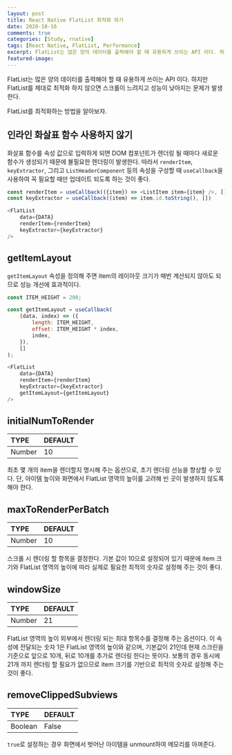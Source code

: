 ```yaml
---
layout: post
title: React Native FlatList 최적화 하기
date: 2020-10-16
comments: true
categories: [Study, rnative]
tags: [React Native, FlatList, Performance]
excerpt: FlatList는 많은 양의 데이터를 출력해야 할 때 유용하게 쓰이는 API 이다. 하지만 FlatList를 제대로 최적화 하지 않으면 스크롤이 느려지고 성능이 낮아지는 문제가 발생한다. 
featured-image: 
---
```


FlatList는 많은 양의 데이터를 출력해야 할 때 유용하게 쓰이는 API 이다. 하지만 FlatList를 제대로 최적화 하지 않으면 스크롤이 느려지고 성능이 낮아지는 문제가 발생한다. 
<br>

FlatList를 최적화하는 방법을 알아보자.

## 인라인 화살표 함수 사용하지 않기

화살표 함수를 속성 값으로 입력하게 되면 DOM 컴포넌트가 렌더링 될 때마다 새로운 함수가 생성되기 때문에 불필요한 렌더링이 발생한다. 따라서 `renderItem`,  `keyExtractor`, 그리고 `ListHeaderComponent` 등의 속성을 구성할 때 `useCallback`을 사용하여 꼭 필요할 때만 업데이트 되도록 하는 것이 좋다.

```javascript
const renderItem = useCallback(({item}) => <ListItem item={item} />, [])
const keyExtractor = useCallback((item) => item.id.toString(), [])

<FlatList 
    data={DATA}
    renderItem={renderItem}
    keyExtractor={keyExtractor}
/>
```

## getItemLayout

`getItemLayout` 속성을 정의해 주면 item의 레이아웃 크기가 매번 계산되지 않아도 되므로 성능 개선에 효과적이다.

```javascript
const ITEM_HEIGHT = 200;

const getItemLayout = useCallback(
    (data, index) => ({
        length: ITEM_HEIGHT,
        offset: ITEM_HEIGHT * index,
        index,    
    }), 
    []
);

<FlatList 
    data={DATA}
    renderItem={renderItem}
    keyExtractor={keyExtractor}
    getItemLayout={getItemLayout}
/>
```

## initialNumToRender

| TYPE | DEFAULT | 
| :----- | :----- | 
| Number | 10 |

최초 몇 개의 item을 렌더할지 명시해 주는 옵션으로, 초기 렌더링 선능을 향상할 수 있다. 단, 아이템 높이와 화면에서 FlatList 영역의 높이를 고려해 빈 곳이 발생하지 않도록 해야 한다.

## maxToRenderPerBatch

| TYPE | DEFAULT | 
| :----- | :----- | 
| Number | 10 |

스크롤 시 렌더링 할 항목을 결정한다. 기본 값이 10으로 설정되어 있기 때문에 item 크기와 FlatList 영역의 높이에 따라 실제로 필요한 최적의 숫자로 설정해 주는 것이 좋다.

## windowSize

| TYPE | DEFAULT | 
| :----- | :----- | 
| Number | 21 |

FlatList 영역의 높이 외부에서 렌더링 되는 최대 항목수를 결정해 주는 옵션이다. 이 속성에 전달되는 숫자 1은 FlatList 영역의 높이와 같으며, 기본값이 21인데 현재 스크린을 기준으로 앞으로 10개, 뒤로 10개를 추가로 렌더링 한다는 뜻이다. 보통의 경우 동시에 21개 까지 렌더링 할 필요가 없으므로 item 크기를 기반으로 최적의 숫자로 설정해 주는 것이 좋다.

## removeClippedSubviews

| TYPE | DEFAULT | 
| :----- | :----- | 
| Boolean | False |

`true`로 설정하는 경우 화면에서 벗어난 아이템을 unmount하여 메모리를 아껴준다.


